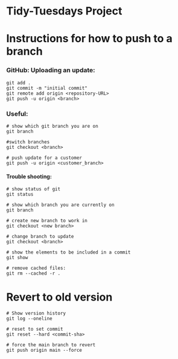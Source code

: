 # Tidy-Tuesdays Project

# Instructions for how to push to a branch

### GitHub: Uploading an update:
```
git add .
git commit -m "initial commit"
git remote add origin <repository-URL>
git push -u origin <branch>
```
### Useful:
```
# show which git branch you are on
git branch

#switch branches
git checkout <branch>

# push update for a customer
git push -u origin <customer_branch>
```
#### Trouble shooting:
```
# show status of git
git status

# show which branch you are currently on
git branch

# create new branch to work in
git checkout <new branch>

# change branch to update
git checkout <branch>

# show the elements to be included in a commit
git show

# remove cached files:
git rm --cached -r .
```
# Revert to old version
```
# Show version history
git log --oneline

# reset to set commit
git reset --hard <commit-sha>

# force the main branch to revert
git push origin main --force
```